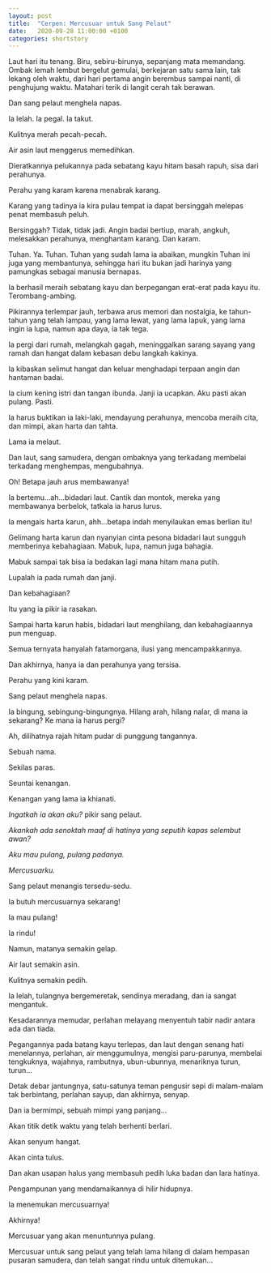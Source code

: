 ```yaml
---
layout: post
title:  "Cerpen: Mercusuar untuk Sang Pelaut"
date:   2020-09-28 11:00:00 +0100
categories: shortstory
---
```


Laut hari itu tenang. Biru, sebiru-birunya, sepanjang mata memandang. Ombak lemah lembut bergelut gemulai, berkejaran satu sama lain, tak lekang oleh waktu, dari hari pertama angin berembus sampai nanti, di penghujung waktu. 
Matahari terik di langit cerah tak berawan. 

Dan sang pelaut menghela napas.

Ia lelah. 
Ia pegal. 
Ia takut. 

Kulitnya merah pecah-pecah.
 
Air asin laut menggerus memedihkan. 

Dieratkannya pelukannya pada sebatang kayu hitam basah rapuh, sisa dari perahunya. 

Perahu yang karam karena menabrak karang. 

Karang yang tadinya ia kira pulau tempat ia dapat bersinggah melepas penat membasuh peluh. 

Bersinggah? Tidak, tidak jadi. Angin badai bertiup, marah, angkuh, melesakkan perahunya, menghantam karang. Dan karam. 

Tuhan. Ya. Tuhan. Tuhan yang sudah lama ia abaikan, mungkin Tuhan ini juga yang membantunya, sehingga hari itu bukan jadi harinya yang pamungkas sebagai manusia bernapas. 

Ia berhasil meraih sebatang kayu dan berpegangan erat-erat pada kayu itu. Terombang-ambing. 

Pikirannya terlempar jauh, terbawa arus memori dan nostalgia, ke tahun-tahun yang telah lampau, yang lama lewat, yang lama lapuk, yang lama ingin ia lupa, namun apa daya, ia tak tega. 

Ia pergi dari rumah, melangkah gagah, meninggalkan sarang sayang yang ramah dan hangat dalam kebasan debu langkah kakinya. 

Ia kibaskan selimut hangat dan keluar menghadapi terpaan angin dan hantaman badai. 

Ia cium kening istri dan tangan ibunda. Janji ia ucapkan. Aku pasti akan pulang. Pasti. 

Ia harus buktikan ia laki-laki, mendayung perahunya, mencoba meraih cita, dan mimpi, akan harta dan tahta. 

Lama ia melaut. 

Dan laut, sang samudera, dengan ombaknya yang terkadang membelai terkadang menghempas, mengubahnya. 

Oh! Betapa jauh arus membawanya! 

Ia bertemu...ah...bidadari laut. Cantik dan montok, mereka yang membawanya berbelok, tatkala ia harus lurus. 

Ia mengais harta karun, ahh...betapa indah menyilaukan emas berlian itu!

Gelimang harta karun dan nyanyian cinta pesona bidadari laut sungguh memberinya kebahagiaan. Mabuk, lupa, namun juga bahagia. 

Mabuk sampai tak bisa ia bedakan lagi mana hitam mana putih.  

Lupalah ia pada rumah dan janji. 

Dan kebahagiaan?

Itu yang ia pikir ia rasakan. 

Sampai harta karun habis, bidadari laut menghilang, dan kebahagiaannya pun menguap. 

Semua ternyata hanyalah fatamorgana, ilusi yang mencampakkannya. 

Dan akhirnya, hanya ia dan perahunya yang tersisa. 

Perahu yang kini karam. 

Sang pelaut menghela napas. 

Ia bingung, sebingung-bingungnya. Hilang arah, hilang nalar, di mana ia sekarang? Ke mana ia harus pergi?

Ah, dilihatnya rajah hitam pudar di punggung tangannya.

Sebuah nama. 

Sekilas paras. 

Seuntai kenangan. 

Kenangan yang lama ia khianati. 

*Ingatkah ia akan aku?* pikir sang pelaut. 

*Akankah ada senoktah maaf di hatinya yang seputih kapas selembut awan?*

*Aku mau pulang, pulang padanya.* 

*Mercusuarku.* 

Sang pelaut menangis tersedu-sedu. 

Ia butuh mercusuarnya sekarang! 

Ia mau pulang!

Ia rindu!

Namun, matanya semakin gelap. 

Air laut semakin asin.

Kulitnya semakin pedih. 

Ia lelah, tulangnya bergemeretak, sendinya meradang, dan ia sangat mengantuk. 

Kesadarannya memudar, perlahan melayang menyentuh tabir nadir antara ada dan tiada. 

Pegangannya pada batang kayu terlepas, dan laut dengan senang hati menelannya, perlahan, air menggumulnya, mengisi paru-parunya, membelai tengkuknya, wajahnya, rambutnya, ubun-ubunnya, menariknya turun, turun...

Detak debar jantungnya, satu-satunya teman pengusir sepi di malam-malam tak berbintang, perlahan sayup, dan akhirnya, senyap. 

Dan ia bermimpi, sebuah mimpi yang panjang...

Akan titik detik waktu yang telah berhenti berlari. 

Akan senyum hangat. 

Akan cinta tulus. 

Dan akan usapan halus yang membasuh pedih luka badan dan lara hatinya. 

Pengampunan yang mendamaikannya di hilir hidupnya. 

Ia menemukan mercusuarnya!

Akhirnya!

Mercusuar yang akan menuntunnya pulang.

Mercusuar untuk sang pelaut yang telah lama hilang di dalam hempasan pusaran samudera, dan telah sangat rindu untuk ditemukan...



